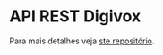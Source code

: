 # API REST Digivox

Para mais detalhes veja [ste repositório](https://github.com/Arushidesu/desafio-digivox/).
